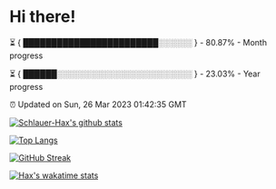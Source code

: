 # Hi there!

⏳ { ████████████████████████░░░░░░ } - 80.87% - Month progress

⏳ { ██████░░░░░░░░░░░░░░░░░░░░░░░░ } - 23.03% - Year progress

⏰ Updated on Sun, 26 Mar 2023 01:42:35 GMT


[![Schlauer-Hax's github stats](https://github-readme-stats.vercel.app/api?username=Schlauer-Hax&show_icons=true&theme=dark&count_private=true)](https://github.com/Schlauer-Hax)


[![Top Langs](https://github-readme-stats.vercel.app/api/top-langs/?username=Schlauer-Hax&layout=compact&theme=dark)](https://github.com/Schlauer-Hax?tab=repositories)

[![GitHub Streak](https://streak-stats.demolab.com?user=Schlauer-Hax&theme=dark)](https://git.io/streak-stats)

[![Hax's wakatime stats](https://github-readme-stats.vercel.app/api/wakatime?username=Hax&theme=dark)](https://wakatime.com/@Hax)

